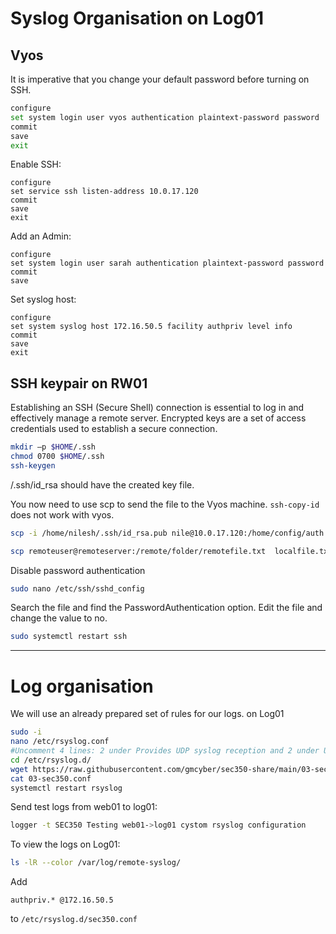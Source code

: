 # Syslog Organisation on Log01

## Vyos

It is imperative that you change your default password before turning on SSH.

```bash
configure
set system login user vyos authentication plaintext-password password
commit
save
exit
```

Enable SSH:

```vyos
configure
set service ssh listen-address 10.0.17.120
commit
save
exit
```

Add an Admin:

```roboconf
configure
set system login user sarah authentication plaintext-password password
commit
save
```

Set syslog host:

```bro
configure
set system syslog host 172.16.50.5 facility authpriv level info
commit
save
exit
```

## SSH keypair on RW01

Establishing an SSH (Secure Shell) connection is essential to log in and effectively manage a remote server. Encrypted keys are a set of access credentials used to establish a secure connection.

```bash
mkdir –p $HOME/.ssh
chmod 0700 $HOME/.ssh
ssh-keygen
```

/.ssh/id_rsa should have the created key file.

You now need to use scp to send the file to the Vyos machine. `ssh-copy-id` does not work with vyos.

```bash
scp -i /home/nilesh/.ssh/id_rsa.pub nile@10.0.17.120:/home/config/auth
```

```bash
scp remoteuser@remoteserver:/remote/folder/remotefile.txt  localfile.txt
```

Disable password authentication

```bash
sudo nano /etc/ssh/sshd_config
```

Search the file and find the PasswordAuthentication option. Edit the file and change the value to no.

```bash
sudo systemctl restart ssh
```

---

# Log organisation

We will use an already prepared set of rules for our logs. on Log01

```bash
sudo -i
nano /etc/rsyslog.conf
#Uncomment 4 lines: 2 under Provides UDP syslog reception and 2 under UDP syslog reception
cd /etc/rsyslog.d/
wget https://raw.githubusercontent.com/gmcyber/sec350-share/main/03-sec350.conf
cat 03-sec350.conf
systemctl restart rsyslog
```

Send test logs from web01 to log01:

```bash
logger -t SEC350 Testing web01->log01 cystom rsyslog configuration
```

To view the logs on Log01:

```bash
ls -lR --color /var/log/remote-syslog/
```

Add 

```
authpriv.* @172.16.50.5
```

to `/etc/rsyslog.d/sec350.conf`
